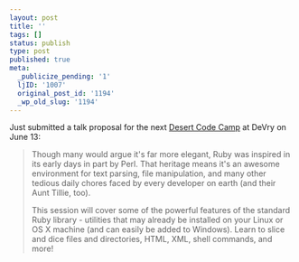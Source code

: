 ```yaml
---
layout: post
title: ''
tags: []
status: publish
type: post
published: true
meta:
  _publicize_pending: '1'
  ljID: '1007'
  original_post_id: '1194'
  _wp_old_slug: '1194'
---
```

Just submitted a talk proposal for the next <a href="http://desertcodecamp.com">Desert Code Camp</a> at DeVry on June 13:

<blockquote>Though many would argue it's far more elegant, Ruby was inspired in its early days in part by Perl.  That heritage means it's an awesome environment for text parsing, file manipulation, and many other tedious daily chores faced by every developer on earth (and their Aunt Tillie, too).

This session will cover some of the powerful features of the standard Ruby library - utilities that may already be installed on your Linux or OS X machine (and can easily be added to Windows).  Learn to slice and dice files and directories, HTML, XML, shell commands, and more!</blockquote>
